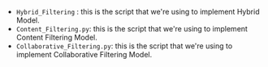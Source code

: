 

* `Hybrid_Filtering` : this is the script that we're using to implement Hybrid Model. 
* `Content_Filtering.py`: this is the script that we're using to implement Content Filtering Model.
* `Collaborative_Filtering.py`: this is the script that we're using to implement Collaborative Filtering Model.

